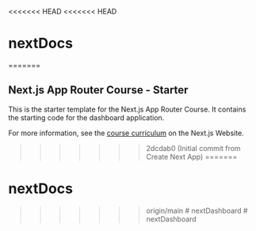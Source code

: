 <<<<<<< HEAD
<<<<<<< HEAD
# nextDocs
=======
## Next.js App Router Course - Starter

This is the starter template for the Next.js App Router Course. It contains the starting code for the dashboard application.

For more information, see the [course curriculum](https://nextjs.org/learn) on the Next.js Website.
>>>>>>> 2dcdab0 (Initial commit from Create Next App)
=======
# nextDocs
>>>>>>> origin/main
#   n e x t D a s h b o a r d  
 #   n e x t D a s h b o a r d  
 